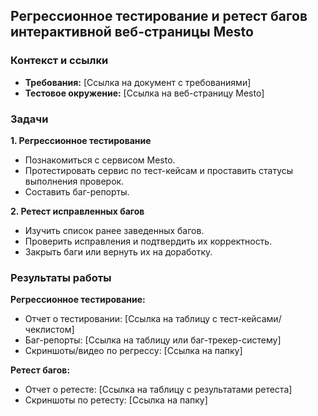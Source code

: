 ## Регрессионное тестирование и ретест багов интерактивной веб-страницы Mesto

### Контекст и ссылки
- **Требования:** [Ссылка на документ с требованиями]
- **Тестовое окружение:** [Ссылка на веб-страницу Mesto]

### Задачи

**1. Регрессионное тестирование**
- Познакомиться с сервисом Mesto.
- Протестировать сервис по тест-кейсам и проставить статусы выполнения проверок.
- Составить баг-репорты.

**2. Ретест исправленных багов**
- Изучить список ранее заведенных багов.
- Проверить исправления и подтвердить их корректность.
- Закрыть баги или вернуть их на доработку.

### Результаты работы

**Регрессионное тестирование:**
- Отчет о тестировании: [Ссылка на таблицу с тест-кейсами/чеклистом]
- Баг-репорты: [Ссылка на таблицу или баг-трекер-систему]
- Скриншоты/видео по регрессу: [Ссылка на папку]

**Ретест багов:**
- Отчет о ретесте: [Ссылка на таблицу с результатами ретеста]
- Скриншоты по ретесту: [Ссылка на папку]
